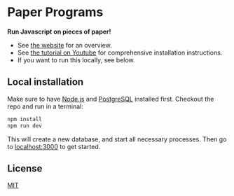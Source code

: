# Paper Programs

**Run Javascript on pieces of paper!**

- See [the website](https://paperprograms.org) for an overview.
- See [the tutorial on Youtube](https://www.youtube.com/watch?v=pkwSoJrVWAY) for comprehensive installation instructions.
- If you want to run this locally, see below.

## Local installation
Make sure to have [Node.js](https://nodejs.org) and [PostgreSQL](https://postgresql.org) installed first. Checkout the repo and run in a terminal:

```sh
npm install
npm run dev
```

This will create a new database, and start all necessary processes. Then go to [localhost:3000](http://localhost:3000) to get started.

## License
[MIT](https://en.wikipedia.org/wiki/MIT_License)
